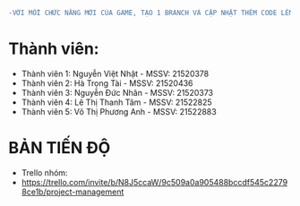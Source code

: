 ```diff
-VỚI MỖI CHỨC NĂNG MỚI CỦA GAME, TẠO 1 BRANCH VÀ CẬP NHẬT THÊM CODE LÊN GIT
```
# Thành viên:
- Thành viên 1: Nguyễn Việt Nhật  - MSSV: 21520378           
- Thành viên 2: Hà Trọng Tài      - MSSV: 21520436   
- Thành viên 3: Nguyễn Đức Nhân   - MSSV: 21520373           
- Thành viên 4: Lê Thị Thanh Tâm  - MSSV: 21522825 
- Thành viên 5: Võ Thị Phương Anh - MSSV: 21522883

# BẢN TIẾN ĐỘ
- Trello nhóm:
- https://trello.com/invite/b/N8J5ccaW/9c509a0a905488bccdf545c22798ce1b/project-management

